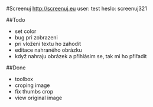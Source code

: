 #Screenuj
http://screenuj.eu
user: test
heslo: screenuj321

##Todo
- set color
- bug pri zobrazeni
- pri vložení textu ho zahodit
- editace nahraného obrázku
- když nahraju obrázek a přihlásim se, tak mi ho přiřadit


##Done
- toolbox
- croping image
- fix thumbs crop
- view original image
